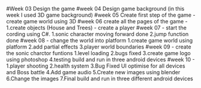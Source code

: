 #Week 03 Design the game 
#week 04 Design game background (in this week I used 3D game background)
#week 05 Create first step of the game 
          - create game world using 3D
#week 06 create all the pages of the game 
          - 1.create objects (House and Trees)
          - create a player 
#week 07 - start the cording using C#. 
          1.sonic character moving forward done
          2.jump function done
#week 08 - change the world into platform 
          1.create game world using platform
          2.add partial effects
          3.player world boundaries
#week 09 - create the sonic charctor funtions 
          1.level loading
          2.bugs fixed
          3.create game logo using photoshop
          4.testing build and run in three android devices
#week 10 - 
          1.player shooting
          2.health system
          3.Bug Fixed UI optimise for all devices and Boss battle
          4.Add game audio
          5.Create new images using blender 
          6.Change the images
          7.Final build and run in three different android devices

